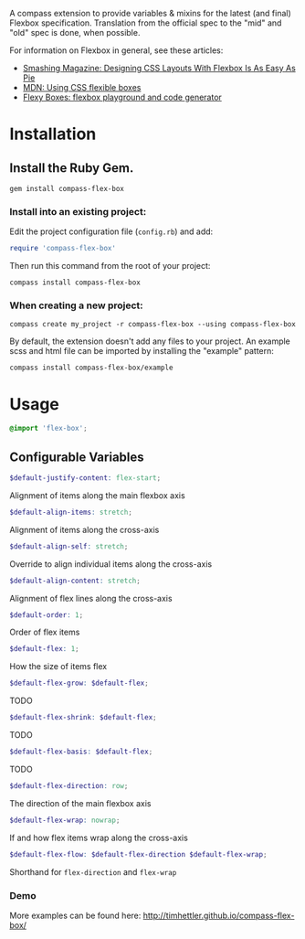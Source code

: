 A compass extension to provide variables & mixins for the latest (and final) Flexbox specification. Translation from the official spec to the "mid" and "old" spec is done, when possible.

For information on Flexbox in general, see these articles:

* [Smashing Magazine: Designing CSS Layouts With Flexbox Is As Easy As Pie](http://coding.smashingmagazine.com/2013/05/22/centering-elements-with-flexbox/)
* [MDN: Using CSS flexible boxes](https://developer.mozilla.org/en-US/docs/Web/Guide/CSS/Flexible_boxes)
* [Flexy Boxes: flexbox playground and code generator](http://the-echoplex.net/flexyboxes/)

# Installation

## Install the Ruby Gem.

  ```
  gem install compass-flex-box
  ```

### Install into an existing project:

Edit the project configuration file (`config.rb`) and add:

  ```ruby
  require 'compass-flex-box'
  ```

Then run this command from the root of your project:

  ```
  compass install compass-flex-box
  ```

### When creating a new project:

  ```
  compass create my_project -r compass-flex-box --using compass-flex-box
  ```

By default, the extension doesn't add any files to your project. An example scss and html file can be imported by installing the "example" pattern:

  ```
  compass install compass-flex-box/example
  ```

# Usage

  ```scss
  @import 'flex-box';
  ```
## Configurable Variables

  ```scss
  $default-justify-content: flex-start;
  ```

Alignment of items along the main flexbox axis

  ```scss
  $default-align-items: stretch;
  ```

Alignment of items along the cross-axis

  ```scss
  $default-align-self: stretch;
  ```

Override to align individual items along the cross-axis

  ```scss
  $default-align-content: stretch;
  ```

Alignment of flex lines along the cross-axis

  ```scss
  $default-order: 1;
  ```

Order of flex items

  ```scss
  $default-flex: 1;
  ```

How the size of items flex

  ```scss
  $default-flex-grow: $default-flex;
  ```

TODO

  ```scss
  $default-flex-shrink: $default-flex;
  ```

TODO

  ```scss
  $default-flex-basis: $default-flex;
  ```

TODO

  ```scss
  $default-flex-direction: row;
  ```

The direction of the main flexbox axis

  ```scss
  $default-flex-wrap: nowrap;
  ```

If and how flex items wrap along the cross-axis

  ```scss
  $default-flex-flow: $default-flex-direction $default-flex-wrap;
  ```

Shorthand for `flex-direction` and `flex-wrap`

### Demo

More examples can be found here: http://timhettler.github.io/compass-flex-box/